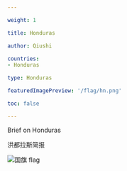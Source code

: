 ```yaml
---

weight: 1

title: Honduras

author: Qiushi 

countries: 
- Honduras

type: Honduras

featuredImagePreview: '/flag/hn.png'

toc: false 

---
```


Brief on Honduras

洪都拉斯简报 

<!--more-->

![国旗 flag](/flag/hn.png)